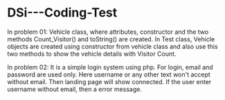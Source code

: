 # DSi---Coding-Test

In problem 01:
Vehicle class, where attributes, constructor and the two methods Count_Visitor() and toString() are created.
In Test class, Vehicle objects are created using constructor from vehicle class and also use this two methods
to show the vehicle details with Visitor Count.

In problem 02:
It is a simple login system using php.
For login, email and password are used only.
Here username or any other text won't accept without email.
Then landing page will show connected.
If the user enter username without email, then a error message.
